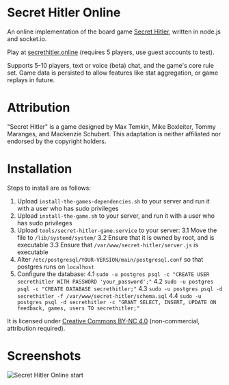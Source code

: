 # Secret Hitler Online
An online implementation of the board game [Secret Hitler](http://secrethitler.com), written in node.js and socket.io.

Play at [secrethitler.online](https://secrethitler.online) (requires 5 players, use guest accounts to test).

Supports 5-10 players, text or voice (beta) chat, and the game's core rule set. Game data is persisted to allow features like stat aggregation, or game replays in future.

# Attribution
"Secret Hitler" is a game designed by Max Temkin, Mike Boxleiter, Tommy Maranges, and Mackenzie Schubert. This adaptation is neither affiliated nor endorsed by the copyright holders.

# Installation
Steps to install are as follows:
1. Upload `install-the-games-dependencies.sh` to your server and run it with a user who has sudo privileges
2. Upload `install-the-game.sh` to your server, and run it with a user who has sudo privileges
3. Upload `tools/secret-hitler-game.service` to your server:
3.1 Move the file to `/lib/systemd/system/`
3.2 Ensure that it is owned by root, and is executable
3.3 Ensure that `/var/www/secret-hitler/server.js` is executable
4. Alter `/etc/postgresql/YOUR-VERSION/main/postgresql.conf` so that postgres runs on `localhost`
4. Configure the database:
4.1 `sudo -u postgres psql -c "CREATE USER secrethitler WITH PASSWORD 'your_password';"`
4.2 `sudo -u postgres psql -c "CREATE DATABASE secrethitler;"`
4.3 `sudo -u postgres psql -d secrethitler -f /var/www/secret-hitler/schema.sql`
4.4 `sudo -u postgres psql -d secrethitler -c "GRANT SELECT, INSERT, UPDATE ON feedback, games, users TO secrethitler;"`

It is licensed under [Creative Commons BY-NC 4.0](https://creativecommons.org/licenses/by-nc/4.0/) (non-commercial, attribution required).

# Screenshots
![Secret Hitler Online start](http://i.imgur.com/QJ1kEXS.png)
